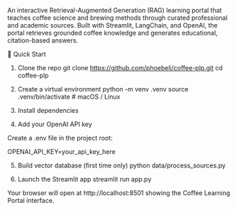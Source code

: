 An interactive Retrieval-Augmented Generation (RAG) learning portal that teaches coffee science and brewing methods through curated professional and academic sources.
Built with Streamlit, LangChain, and OpenAI, the portal retrieves grounded coffee knowledge and generates educational, citation-based answers.

🚀 Quick Start
1. Clone the repo
git clone https://github.com/phoebeli/coffee-plp.git
cd coffee-plp

2. Create a virtual environment
python -m venv .venv
source .venv/bin/activate   # macOS / Linux

3. Install dependencies

4. Add your OpenAI API key

Create a .env file in the project root:

OPENAI_API_KEY=your_api_key_here

5. Build vector database (first time only)
python data/process_sources.py

6. Launch the Streamlit app
streamlit run app.py


Your browser will open at http://localhost:8501
 showing the Coffee Learning Portal interface.
